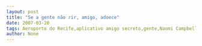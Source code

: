 ```yaml
---
layout: post
title: "Se a gente não rir, amigo, adoece"
date: 2007-03-20
tags: Aeroporto do Recife,aplicativo amigo secreto,gente,Naomi Campbell
author: None
---
```

 